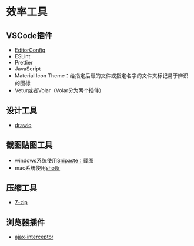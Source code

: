 # 效率工具

## VSCode插件

- [EditorConfig](https://marketplace.visualstudio.com/items?itemName=EditorConfig.EditorConfig)
- ESLint
- Prettier
- JavaScript
- Material Icon Theme：给指定后缀的文件或指定名字的文件夹标记易于辨识的图标
- Vetur或者Volar（Volar分为两个插件）

## 设计工具

- [drawio](https://app.diagrams.net/)

## 截图贴图工具

- windows系统使用[Snipaste：截图](https://zh.snipaste.com/)
- mac系统使用[shottr](https://shotr.cc/)

## 压缩工具

- [7-zip](https://www.7-zip.org/)

## 浏览器插件

- [ajax-interceptor](https://github.com/YGYOOO/ajax-interceptor)
